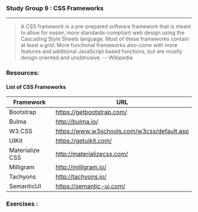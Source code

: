 ### Study Group 9 : CSS Frameworks
_____

> A CSS framework is a pre-prepared software framework that is meant to allow for easier, more standards-compliant web design using the Cascading Style Sheets language. Most of these frameworks contain at least a grid. More functional frameworks also come with more features and additional JavaScript based functions, but are mostly design oriented and unobtrusive.
-- Wikipedia

### Resources:    
#### List of CSS Frameworks
Framework | URL
------------| -----------
Bootstrap | https://getbootstrap.com/ 
Bulma |  http://bulma.io/   
W3.CSS |https://www.w3schools.com/w3css/default.asp | 
UIKit | https://getuikit.com/   
Materialize CSS | http://materializecss.com/      
Milligram | http://milligram.io/ |   
Tachyons | http://tachyons.io/ |    
SemanticUI | https://semantic-ui.com/ |  

### Exercises : 
